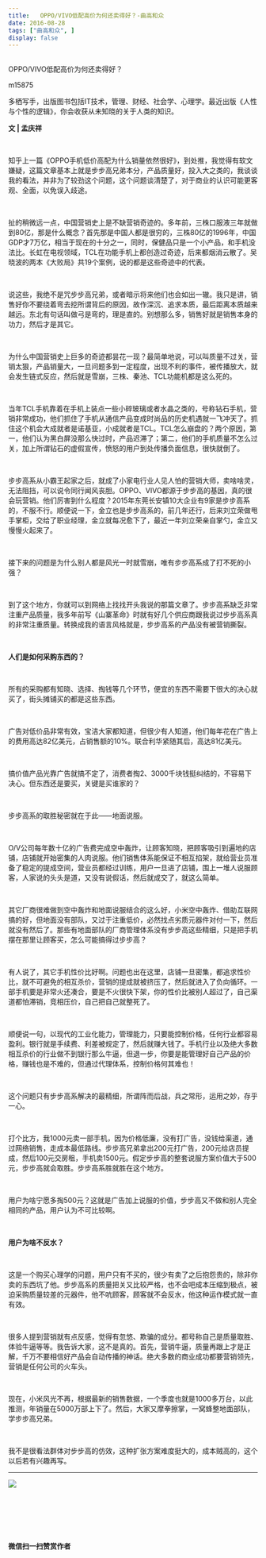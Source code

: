```yaml
---
title:   OPPO/VIVO低配高价为何还卖得好？-曲高和众
date: 2016-08-28
tags: ["曲高和众", ]
display: false
---
```



## 



OPPO/VIVO低配高价为何还卖得好？




m15875




多栖写手，出版图书包括IT技术，管理、财经、社会学、心理学。最近出版《人性与个性的逻辑》，你会收获从未知晓的关于人类的知识。


**文 | 孟庆祥**

&nbsp;

知乎上一篇《OPPO手机低价高配为什么销量依然很好》，到处推，我觉得有软文嫌疑，这篇文章基本上就是步步高兄弟本分，产品质量好，投入大之类的，我谈谈我的看法，并非为了较劲这个问题，这个问题谈清楚了，对于商业的认识可能更客观、全面，以免误入歧途。

&nbsp;

扯的稍微远一点，中国营销史上是不缺营销奇迹的。多年前，三株口服液三年就做到80亿，那是什么概念？首先那是中国人都是很穷的，三株80亿的1996年，中国GDP才7万亿，相当于现在的十分之一，同时，保健品只是一个小产品，和手机没法比。长虹在电视领域，TCL在功能手机上都创造过奇迹，后来都烟消云散了。吴晓波的两本《大败局》共19个案例，说的都是这些奇迹中的代表。

&nbsp;

说这些，我绝不是咒步步高兄弟，或者暗示将来他们也会如出一辙。我只是讲，销售好你不要绕着弯去挖所谓背后的原因，故作深沉、追求本质，最后距离本质越来越远。东北有句话叫做弓是弯的，理是直的。别想那么多，销售好就是销售本身的功力，然后才是其它。

&nbsp;

为什么中国营销史上巨多的奇迹都昙花一现？最简单地说，可以叫质量不过关，营销太狠，产品销量大，一旦问题多到一定程度，出现不利的事件，被传播放大，就会发生链式反应，然后就是雪崩，三株、秦池、TCL功能机都是这么死的。

&nbsp;

当年TCL手机靠着在手机上装点一些小碎玻璃或者水晶之类的，号称钻石手机，营销非常成功，他们抓住了手机从通信产品变成时尚品的历史机遇就一飞冲天了。抓住这个机会大成就者是诺基亚，小成就者是TCL。TCL怎么崩盘的？两个原因，第一，他们认为黑白屏没那么快过时，产品迟滞了；第二，他们的手机质量不怎么过关，加上所谓钻石的虚假宣传，愤怒的用户到处传播负面信息，很快就倒了。

&nbsp;

步步高系从小霸王起家之后，就成了小家电行业人见人怕的营销大师，卖啥啥灵，无法阻挡，可以说令同行闻风丧胆。OPPO、VIVO都源于步步高的基因，真的很会玩营销。他们厉害到什么程度？2015年东莞长安镇10大企业有9家是步步高系的，不服不行。顺便说一下，金立也是步步高系的，前几年还行，后来刘立荣做甩手掌柜，交给了职业经理，金立就每况愈下了，最近一年刘立荣亲自掌勺，金立又慢慢火起来了。

&nbsp;

接下来的问题是为什么别人都是风光一时就雪崩，唯有步步高系成了打不死的小强？

&nbsp;

到了这个地方，你就可以到网络上找找开头我说的那篇文章了。步步高系缺乏非常注重产品质量，我多年前写《山寨革命》时就有好几个供应商跟我说过步步高系真的非常注重质量。转换成我的语言风格就是，步步高系的产品没有被营销撕裂。

&nbsp;

**人们是如何采购东西的？**

&nbsp;

所有的采购都有知晓、选择、掏钱等几个环节，便宜的东西不需要下很大的决心就买了，街头摊铺买的都是这些东西。

&nbsp;

广告对低价品非常有效，宝洁大家都知道，但很少有人知道，他们每年花在广告上的费用高达82亿美元，占销售额的10%。联合利华紧随其后，高达81亿美元。

&nbsp;

搞价值产品光靠广告就搞不定了，消费者掏2、3000千块钱挺纠结的，不容易下决心。但东西还是要买，关键是买谁家的？

&nbsp;

步步高系的取胜秘密就在于此——地面说服。

&nbsp;

O/V公司每年数十亿的广告费完成空中轰炸，让顾客知晓，把顾客吸引到遍地的店铺，店铺就开始密集的人肉说服。他们销售体系能保证不相互掐架，就给营业员准备了稳定的提成空间，营业员都经过训练，用户一旦进了店铺，围上一堆人说服顾客，人家说的头头是道，又没有说假话，然后就成交了，就这么简单。

&nbsp;

其它厂商很难做到空中轰炸和地面说服结合的这么好，小米空中轰炸、借助互联网搞的好，但地面没有部队，又过于注重低价，必然找点劣质元器件对付一下，然后就没有然后了。那些有地面部队的厂商管理体系没有步步高这些精细，只是把手机摆在那里让顾客买，怎么可能搞得过步步高？

&nbsp;

有人说了，其它手机性价比好啊。问题也出在这里，店铺一旦密集，都追求性价比，就不可避免的相互杀价，营销的提成就被挤压了，然后就进入了负向循环。一部手机要是非常火还凑合，要是不火很快下架，你的性价比被别人超过了，自己渠道都怕滞销，竞相压价，自己把自己就整死了。

&nbsp;

顺便说一句，以现代的工业化能力，管理能力，只要能控制价格，任何行业都容易盈利。银行就是手续费、利差被规定了，然后就赚大钱了。手机行业以及绝大多数相互杀价的行业做不到银行那么牛逼，但退一步，你要是能管理好自己产品的价格，赚钱也是不难的，但通过代理体系，控制价格何其难也！

&nbsp;

这个问题只有步步高系解决的最精细，所谓阵而后战，兵之常形，运用之妙，存乎一心。

&nbsp;

打个比方，我1000元卖一部手机，因为价格低廉，没有打广告，没钱给渠道，通过网络销售，走成本最低路线。步步高兄弟拿出200元打广告，200元给店员提成，然后100元交房租，手机卖1500元。假定步步高的整套说服方案价值大于500元，步步高就会取胜。步步高系胜就胜在这个地方。

&nbsp;

用户为啥宁愿多掏500元？这就是广告加上说服的价值，步步高又不做和别人完全相同的产品，用户认为不可比较啊。

&nbsp;

**用户为啥不反水？**

&nbsp;

这是一个购买心理学的问题，用户只有不买的，很少有卖了之后抱怨贵的，除非你卖的东西坑了他。步步高系的质量把关又比较严格，也不会吧成本压缩到极点，被迫采购质量较差的元器件，他不吭顾客，顾客就不会反水，他这种运作模式就一直有效。

&nbsp;

很多人提到营销就有点反感，觉得有忽悠、欺骗的成分。都号称自己是质量取胜、体验牛逼等等。我告诉大家，这不是真的。首先，营销牛逼，质量再跟上才是正解，千万不要相信好产品会自动传播的神话。绝大多数的商业成功都要营销领先，营销是任何公司的火车头。

&nbsp;

现在，小米风光不再，根据最新的销售数据，一个季度也就是1000多万台，以此推测，年销量在5000万部上下了。然后，大家又摩拳擦掌，一窝蜂整地面部队，学步步高兄弟。

&nbsp;

我不是很看法群体对步步高的仿效，这种扩张方案难度挺大的，成本贼高的，这个以后若有兴趣再写。





****

**<img data-s="300,640" data-type="jpeg" src="http://mmbiz.qpic.cn/mmbiz/fxGMiaL5Zj1gAtMBdoRAfrkfBNF0WEAG9elY136EMERA8zleoqyibsc68mLpoiagDqkzcRhEo0psRuCqoQbcWg52w/0?wx_fmt=jpeg" data-ratio="1" data-w="430"/>**

&nbsp;

&nbsp;

&nbsp;




**微信扫一扫赞赏作者**